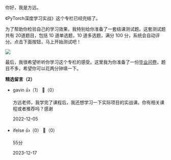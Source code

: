 你好，我是方远。

《PyTorch深度学习实战》这个专栏已经完结了。

为了帮助你检验自己的学习效果，我特别给你准备了一套结课测试题。这套测试题共有 20道题目，包括 10 道单选题，10 道多选题，满分 100 分，系统会自动评分。点击下面按钮，马上开始测试吧！

[![](https://static001.geekbang.org/resource/image/28/a4/28d1be62669b4f3cc01c36466bf811a4.png?wh=1142%2A201)](http://time.geekbang.org/quiz/intro?act_id=1215&exam_id=3278)

最后，我很希望听听你学习这个专栏的感受。这里我为你准备了一份[毕业问卷](https://jinshuju.net/f/fUxWMD)，题目不多，希望你可以花两分钟填一下。
<div><strong>精选留言（2）</strong></div><ul>
<li><span>gavin</span> 👍（1） 💬（0）<p>方远老师，我学完了课程后，我还想学习一下实际项目的实战课。你有相关课程或者推荐吗？感谢</p>2022-12-05</li><br/><li><span>ifelse</span> 👍（0） 💬（0）<p>55分</p>2023-12-17</li><br/>
</ul>